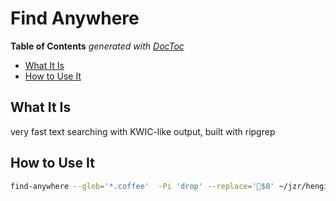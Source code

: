 
# Find Anywhere


<!-- START doctoc generated TOC please keep comment here to allow auto update -->
<!-- DON'T EDIT THIS SECTION, INSTEAD RE-RUN doctoc TO UPDATE -->
**Table of Contents**  *generated with [DocToc](https://github.com/thlorenz/doctoc)*

- [What It Is](#what-it-is)
- [How to Use It](#how-to-use-it)

<!-- END doctoc generated TOC please keep comment here to allow auto update -->



## What It Is

very fast text searching with KWIC-like output, built with ripgrep

## How to Use It

```sh
find-anywhere --glob='*.coffee'  -Pi 'drop' --replace='🌈$0' ~/jzr/hengist/dev ~/jzr | column --table --separator='🌈' | less -SR#5
```


